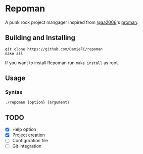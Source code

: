 # Repoman
A punk rock project mangager inspired from [@aa2006](https://github.com/aa2006)'s [proman](https://github.com/aa2006/proman).

## Building and Installing
```
git clone https://github.com/DamieFC/repoman
make all
```
If you want to install Repoman run `make install` as root.

## Usage
### Syntax
```
./repoman {option} {argument}
```

## TODO
- [x] Help option
- [x] Project creation
- [ ] Configuration file
- [ ] Git integration
